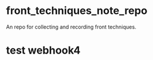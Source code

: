 # front_techniques_note_repo
An repo for collecting and recording front techniques.

# test webhook4

